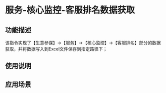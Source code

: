 # 服务-核心监控-客服排名数据获取
## 功能描述
该指令实现了【生意参谋】->【服务】->【核心监控】->【客服排名】部分的数据获取，并将数据写入到Excel文件保存到指定路径下；
## 使用说明
## 应用场景
